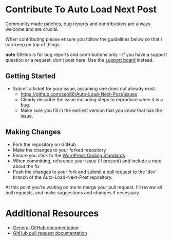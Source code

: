 # Contribute To Auto Load Next Post

Community made patches, bug reports and contributions are always welcome and are crucial.

When contributing please ensure you follow the guidelines below so that I can keep on top of things.

__note__ GitHub is for bug reports and contributions only - if you have a support question or a request, don't post here. Use the [support board](https://wordpress.org/support/plugin/auto-load-next-post) instead.

## Getting Started

* Submit a ticket for your issue, assuming one does not already exist.
  * https://github.com/seb86/Auto-Load-Next-Post/issues
  * Clearly describe the issue including steps to reproduce when it is a bug.
  * Make sure you fill in the earliest version that you know that has the issue.

## Making Changes

* Fork the repository on GitHub
* Make the changes to your forked repository
* Ensure you stick to the [WordPress Coding Standards](http://codex.wordpress.org/WordPress_Coding_Standards)
* When committing, reference your issue (if present) and include a note about the fix
* Push the changes to your fork and submit a pull request to the 'dev' branch of the Auto-Load-Next-Post repository.

At this point you're waiting on me to merge your pull request. I'll review all pull requests, and make suggestions and changes if necessary.

# Additional Resources

* [General GitHub documentation](http://help.github.com/)
* [GitHub pull request documentation](http://help.github.com/send-pull-requests/)

